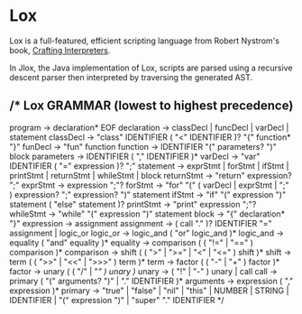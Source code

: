 # Lox

Lox is a full-featured, efficient scripting language from Robert Nystrom's book, [Crafting Interpreters](https://craftinginterpreters.com/). 

In Jlox, the Java implementation of Lox, scripts are parsed using a recursive descent parser then interpreted by traversing the generated AST.

/* Lox GRAMMAR (lowest to highest precedence)
--------------------------------------------------------------
program        → declaration* EOF 
declaration    → classDecl | funcDecl | varDecl | statement
classDecl      → "class" IDENTIFIER ( "<" IDENTIFIER )? "{" function* "}"
funDecl        → "fun" function
function       → IDENTIFIER "(" parameters? ")" block
parameters     → IDENTIFIER ( "," IDENTIFIER )*
varDecl        → "var" IDENTIFIER ( "=" expression )? ";"
statement      → exprStmt | forStmt | ifStmt | printStmt | returnStmt | whileStmt | block
returnStmt     → "return" expression? ";"
exprStmt       → expression ";"?
forStmt        → "for" "(" ( varDecl | exprStmt | ";" ) expression? ";" expression? ")" statement 
ifStmt         → "if" "(" expression ")" statement ( "else" statement )?
printStmt      → "print" expression ";"? 
whileStmt      → "while" "(" expression ")" statement
block          → "{" declaration* "}"
expression     → assignment
assignment     → ( call "." )? IDENTIFIER "=" assignment | logic_or
logic_or       → logic_and ( "or" logic_and )*
logic_and      → equality ( "and" equality )*
equality       → comparison ( ( "!=" | "==" ) comparison )* 
comparison     → shift ( ( ">" | ">=" | "<" | "<=" ) shift )* 
shift          → term ( ( ">>" | "<<" | ">>>" ) term )*
term           → factor ( ( "-" | "+" ) factor )* 
factor         → unary ( ( "/" | "*" ) unary )* 
unary          → ( "!" | "-" ) unary | call 
call           → primary ( "(" arguments? ")" | "." IDENTIFIER )*
arguments      → expression ( "," expression )*
primary        → "true" | "false" | "nil" | "this" | NUMBER | STRING | IDENTIFIER | "(" expression ")" | "super" "." IDENTIFIER
*/